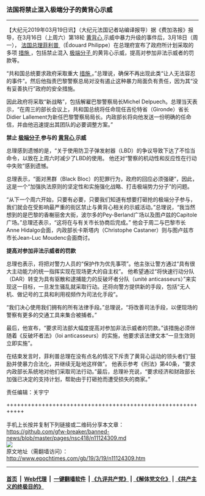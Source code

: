 ### 法国将禁止混入极端分子的黄背心示威
------------------------

<p>
 【大纪元2019年03月19日讯】（大纪元法国记者站编译报导）据《费加洛报》报导，在3月16日（上周六）第18轮
 <a href="http://www.epochtimes.com/gb/tag/%E9%BB%84%E8%83%8C%E5%BF%83.html">
  黄背心
 </a>
 示威中暴力升级的事件后，3月18日（周一），
 <a href="http://www.epochtimes.com/gb/tag/%E6%B3%95%E5%9B%BD%E6%80%BB%E7%90%86%E8%8F%B2%E5%88%A9%E6%99%AE.html">
  法国总理菲利普
 </a>
 （Édouard Philippe）在总理府宣布了政府所计划采取的多项
 <a href="http://www.epochtimes.com/gb/tag/%E6%8E%AA%E6%96%BD.html">
  措施
 </a>
 ，包括禁止混入
 <a href="http://www.epochtimes.com/gb/tag/%E6%9E%81%E7%AB%AF%E5%88%86%E5%AD%90.html">
  极端分子
 </a>
 的黄背心示威，提高对参加非法示威者的罚款等。
</p>
<p>
 “共和国总统要求政府采取重大
 <a href="http://www.epochtimes.com/gb/tag/%E6%8E%AA%E6%96%BD.html">
  措施
 </a>
 。”总理说，确保不再出现此类“让人无法容忍的事件”。然后他指责巴黎警察总局对没有遏止这种暴力局面负有责任，因为其“没有妥善执行”政府的安全措施。
</p>
<p>
 因此政府将采取“新战略”，包括解雇巴黎警察局长Michel Delpuech。总理当天表示，“在周三的部长会议上，共和国总统将任命现任吉伦特省（Gironde）省长Didier Lallement为新任巴黎警察局局长。内政部长将向他发送一份明确的任命信，并由他迅速提出其团队的必要调整方案。”
</p>
<p>
 <strong>
  禁止
  <a href="http://www.epochtimes.com/gb/tag/%E6%9E%81%E7%AB%AF%E5%88%86%E5%AD%90.html">
   极端分子
  </a>
  参与的
  <a href="http://www.epochtimes.com/gb/tag/%E9%BB%84%E8%83%8C%E5%BF%83.html">
   黄背心
  </a>
  示威
 </strong>
</p>
<p>
 总理感到遗憾的是，“关于使用防卫子弹发射器（LBD）的争议导致下达了不恰当命令，以致在上周六时减少了LBD的使用。 他还对“警察的机动性和反应性在行动中失败”感到遗憾。
</p>
<p>
 总理表示，“面对黑群（Black Bloc）的犯罪行为，政府的回应必须强硬”，因此，这是一个“加强执法原则的坚定性和实施强化战略、打击极端势力分子”的问题。
</p>
<p>
 “从下一个周六开始，只要有必要，只要我们知道有想要打砸抢的极端分子参与，我们就会在受影响最严重的街区禁止与黄背心相关的示威活动。”总理说，“我当然想到的是巴黎的香榭丽舍大街，波尔多的Pey-Berland广场以及图卢兹的Capitole广场。”总理还表示，“这将在与有关市长协商后完成。” 他会于周二与巴黎市长Anne Hidalgo会面，内政部长卡斯塔内（Christophe Castaner）则与图卢兹市市长Jean-Luc Moudenc会面商讨。
</p>
<p>
 <strong>
  提高对参加非法示威者的罚款
 </strong>
</p>
<p>
 总理也表示，将把对警力人员的“保护作为优先事项”。他主张让警方通过“具有很大主动能力的统一指挥实现在现场更大的自主权”。 他希望通过“将快速行动分队（DAR）转变为具有驱散和逮捕能力的反破坏者分队（unité anticasseurs）”来实现这一目标，一旦发生骚乱就采取行动。还将向警方提供新的手段，包括“无人机、做记号的工具和利用视频作为司法化手段”。
</p>
<p>
 “我们决心使用我们拥有的所有法律手段。”总理说，“将改善司法手段，以便现场的警察有更多的交通工具来集合被捕者。”
</p>
<p>
 最后，他宣布，“要求司法部大幅度提高对参加非法示威者的罚款。”该措施必须伴随着《反破坏者法》（loi anticasseurs）的实施，他要求该法律文本“一旦生效则立即实施”。
</p>
<p>
 在结束发言时，菲利普总理在没有点名的情况下斥责了黄背心运动的领头者们“鼓励并使暴力合法化，并继续无耻地这样做”。 他表示参考《刑法》第40条，“要求内政部长系统地对他们采取司法行动。”最后，总理补充说，“要求经济和财政部长加强已决定的支持计划，帮助由于打砸抢而遭受损失的商家。”
</p>
<p>
 责任编辑：关宇宁
</p>

+++++++++++++++++++++++++++++++++++++++++++++++++++++++++++<br/><br/>
手机上长按并复制下列链接或二维码分享本文章：<br/>
https://github.com/gfw-breaker/banned-news/blob/master/pages/nsc418/n11124309.md <br/>
<a href='https://github.com/gfw-breaker/banned-news/blob/master/pages/nsc418/n11124309.md'><img src='https://github.com/gfw-breaker/banned-news/blob/master/pages/nsc418/n11124309.md.png'/></a> <br/>
原文地址（需翻墙访问）：http://www.epochtimes.com/gb/19/3/19/n11124309.htm


------------------------
#### [首页](https://github.com/gfw-breaker/banned-news/blob/master/README.md) &nbsp;|&nbsp; [Web代理](https://github.com/labour-camp/helloworld) &nbsp;|&nbsp; [一键翻墙软件](https://github.com/gfw-breaker/nogfw/blob/master/README.md) &nbsp;| [《九评共产党》](https://github.com/gfw-breaker/9ping.md/blob/master/README.md#九评之一评共产党是什么) | [《解体党文化》](https://github.com/gfw-breaker/jtdwh.md/blob/master/README.md) | [《共产主义的终极目的》](https://github.com/gfw-breaker/gczydzjmd.md/blob/master/README.md)

